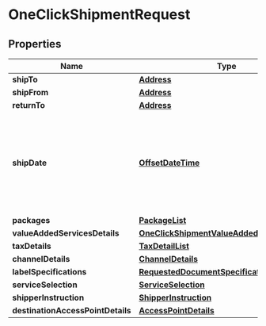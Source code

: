 # OneClickShipmentRequest

## Properties
Name | Type | Description | Notes
------------ | ------------- | ------------- | -------------
**shipTo** | [**Address**](Address.md) |  |  [optional]
**shipFrom** | [**Address**](Address.md) |  | 
**returnTo** | [**Address**](Address.md) |  |  [optional]
**shipDate** | [**OffsetDateTime**](OffsetDateTime.md) | The ship date and time (the requested pickup). This defaults to the current date and time. |  [optional]
**packages** | [**PackageList**](PackageList.md) |  | 
**valueAddedServicesDetails** | [**OneClickShipmentValueAddedServiceDetails**](OneClickShipmentValueAddedServiceDetails.md) |  |  [optional]
**taxDetails** | [**TaxDetailList**](TaxDetailList.md) |  |  [optional]
**channelDetails** | [**ChannelDetails**](ChannelDetails.md) |  | 
**labelSpecifications** | [**RequestedDocumentSpecification**](RequestedDocumentSpecification.md) |  | 
**serviceSelection** | [**ServiceSelection**](ServiceSelection.md) |  | 
**shipperInstruction** | [**ShipperInstruction**](ShipperInstruction.md) |  |  [optional]
**destinationAccessPointDetails** | [**AccessPointDetails**](AccessPointDetails.md) |  |  [optional]
